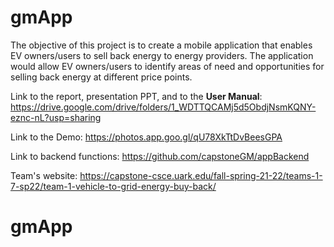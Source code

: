 # gmApp

The objective of this project is to create a mobile application that enables EV owners/users to sell back energy to energy providers. The application would allow EV owners/users to identify areas of need and opportunities for selling back energy at different price points. 

Link to the report, presentation PPT, and to the **User Manual**:
https://drive.google.com/drive/folders/1_WDTTQCAMj5d5ObdjNsmKQNY-eznc-nL?usp=sharing

Link to the Demo:
https://photos.app.goo.gl/qU78XkTtDvBeesGPA

Link to backend functions:
https://github.com/capstoneGM/appBackend

Team's website:
https://capstone-csce.uark.edu/fall-spring-21-22/teams-1-7-sp22/team-1-vehicle-to-grid-energy-buy-back/



# gmApp
